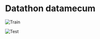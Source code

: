 # Datathon datamecum
![Train](https://github.com/pilarcode/datathon_datamecum/blob/main/images/xgb_classifier_train.png)

![Test](https://github.com/pilarcode/datathon_datamecum/blob/main/images/xgb_classifier_test.png)

